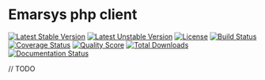 # Emarsys php client

[![Latest Stable Version](https://poser.pugx.org/ck-developer/emarsys-php-client/v/stable?format=flat-square)](https://packagist.org/packages/ck-developer/emarsys-php-client)
[![Latest Unstable Version](https://poser.pugx.org/ck-developer/emarsys-php-client/v/unstable?format=flat-square)](https://packagist.org/packages/ck-developer/emarsys-php-client)
[![License](https://poser.pugx.org/ck-developer/emarsys-php-client/license?format=flat-square)](https://packagist.org/packages/ck-developer/emarsys-php-client)
[![Build Status](https://img.shields.io/travis/ck-developer/emarsys-php-client/master.svg?style=flat-square)](https://travis-ci.org/ck-developer/emarsys-php-client)
[![Coverage Status](https://img.shields.io/scrutinizer/coverage/g/ck-developer/emarsys-php-client.svg?style=flat-square)](https://scrutinizer-ci.com/g/ck-developer/emarsys-php-client/code-structure)
[![Quality Score](https://img.shields.io/scrutinizer/g/ck-developer/emarsys-php-client.svg?style=flat-square)](https://scrutinizer-ci.com/g/ck-developer/emarsys-php-client)
[![Total Downloads](https://img.shields.io/packagist/dt/ck-developer/emarsys-php-client.svg?style=flat-square)](https://packagist.org/packages/ck-developer/emarsys-php-client)
[![Documentation Status](https://readthedocs.org/projects/emarsys-php-client/badge/?version=latest&style=flat-square)](http://emarsys-php-client.readthedocs.io/en/latest/?badge=latest)

// TODO
